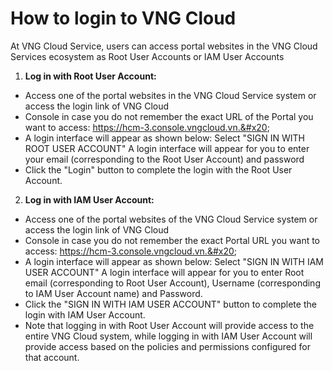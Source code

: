 # How to login to VNG Cloud

At VNG Cloud Service, users can access portal websites in the VNG Cloud Services ecosystem as Root User Accounts or IAM User Accounts

1. **Log in with Root User Account:**&#x20;

* Access one of the portal websites in the VNG Cloud Service system or access the login link of VNG Cloud&#x20;
* Console in case you do not remember the exact URL of the Portal you want to access: https://hcm-3.console.vngcloud.vn.&#x20;
* A login interface will appear as shown below: Select "SIGN IN WITH ROOT USER ACCOUNT" A login interface will appear for you to enter your email (corresponding to the Root User Account) and password&#x20;
* Click the "Login" button to complete the login with the Root User Account.

2. **Log in with IAM User Account:**&#x20;

* Access one of the portal websites of the VNG Cloud Service system or access the login link of VNG Cloud&#x20;
* Console in case you do not remember the exact Portal URL you want to access: https://hcm-3.console.vngcloud.vn.&#x20;
* A login interface will appear as shown below: Select "SIGN IN WITH IAM USER ACCOUNT" A login interface will appear for you to enter Root email (corresponding to Root User Account), Username (corresponding to IAM User Account name) and Password.&#x20;
* Click the "SIGN IN WITH IAM USER ACCOUNT" button to complete the login with IAM User Account.&#x20;
* Note that logging in with Root User Account will provide access to the entire VNG Cloud system, while logging in with IAM User Account will provide access based on the policies and permissions configured for that account.

